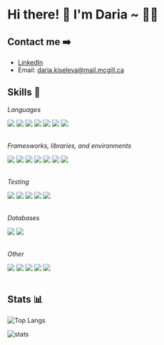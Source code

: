 <!-- <h1 style="color: lightblue; background: #050F2C; padding: 10px 15px; border-radius: 20px; text-align: center; border: 2px dotted #833A5D">
</h1> -->

# Hi there! 👋 I'm Daria ~ 👩‍💻

<!-- I'm a full-stack web developer


<!-- -----

## My work

Check out my portfolio website -->

## Contact me ➡️

- [LinkedIn](https://www.linkedin.com/in/daria-kiseleva/)
- Email: daria.kiseleva@mail.mcgill.ca

<!-- ## My work

See my featured projects in my ✨ [portfolio](http://dariakiseleva.github.io) ✨ -->

## Skills 🔧

_Languages_

<div>
    <img src="https://img.shields.io/badge/JavaScript-F7DF1E?style=for-the-badge&logo=javascript&logoColor=black" />
    <img src="https://img.shields.io/badge/Python-14354C?style=for-the-badge&logo=python&logoColor=white" />
    <img src="https://img.shields.io/badge/Ruby-CC342D?style=for-the-badge&logo=ruby&logoColor=white" />
    <img src="https://img.shields.io/badge/Java-ED8B00?style=for-the-badge&logo=java&logoColor=white" />
    <img src="https://img.shields.io/badge/C-00599C?style=for-the-badge&logo=c&logoColor=white" />
    <img src="https://img.shields.io/badge/HTML5-E34F26?style=for-the-badge&logo=html5&logoColor=white" />
    <img src="https://img.shields.io/badge/CSS3-1572B6?style=for-the-badge&logo=css3&logoColor=white" />
</div><br>

_Framesworks, libraries, and environments_

<div>
    <img src="https://img.shields.io/badge/Node.js-339933?style=for-the-badge&logo=nodedotjs&logoColor=white">
    <img src="https://img.shields.io/badge/React-20232A?style=for-the-badge&logo=react&logoColor=61DAFB">
    <img src="https://img.shields.io/badge/Express.js-000000?style=for-the-badge&logo=express&logoColor=white">
    <img src="https://img.shields.io/badge/jQuery-0769AD?style=for-the-badge&logo=jquery&logoColor=white">
    <img src="https://img.shields.io/badge/Ruby_on_Rails-CC0000?style=for-the-badge&logo=ruby-on-rails&logoColor=white">
    <img src="https://img.shields.io/badge/Sass-CC6699?style=for-the-badge&logo=sass&logoColor=white">
    <img src="https://img.shields.io/badge/Socket.io-010101?&style=for-the-badge&logo=Socket.io&logoColor=white">
</div><br>

_Testing_

<div>
    <img src="https://img.shields.io/badge/Mocha-8D6748?style=for-the-badge&logo=Mocha&logoColor=white">
    <img src="https://img.shields.io/badge/chai-A30701?style=for-the-badge&logo=chai&logoColor=white">
    <img src="https://img.shields.io/badge/Jest-C21325?style=for-the-badge&logo=jest&logoColor=white">
    <img src="https://img.shields.io/badge/Cypress-17202C?style=for-the-badge&logo=cypress&logoColor=white">
    <img src="https://img.shields.io/badge/storybook-FF4785?style=for-the-badge&logo=storybook&logoColor=white">
</div><br>

_Databases_

<div>
    <img src="https://img.shields.io/badge/PostgreSQL-316192?style=for-the-badge&logo=postgresql&logoColor=white">
    <img src="https://img.shields.io/badge/SQLite-07405E?style=for-the-badge&logo=sqlite&logoColor=white">
</div><br>

_Other_

<div>
    <img src="https://img.shields.io/badge/Visual_Studio_Code-0078D4?style=for-the-badge&logo=visual%20studio%20code&logoColor=white">
    <img src="https://img.shields.io/badge/Heroku-430098?style=for-the-badge&logo=heroku&logoColor=white">
    <img src="https://img.shields.io/badge/Netlify-00C7B7?style=for-the-badge&logo=netlify&logoColor=white">
    <img src="https://img.shields.io/badge/circleci-343434?style=for-the-badge&logo=circleci&logoColor=white">
    <img src="https://img.shields.io/badge/firebase-ffca28?style=for-the-badge&logo=firebase&logoColor=black">
</div><br>

## Stats 📊

![Top Langs](https://github-readme-stats.vercel.app/api/top-langs/?username=dariakiseleva&layout=compact&theme=algolia)

![stats](https://github-readme-stats.vercel.app/api?username=dariakiseleva&show_icons=true&locale=en&theme=algolia)

<!--
**dariakiseleva/dariakiseleva** is a ✨ _special_ ✨ repository because its `README.md` (this file) appears on your GitHub profile.

Here are some ideas to get you started:

- 🔭 I’m currently working on ...
- 🌱 I’m currently learning ...
- 👯 I’m looking to collaborate on ...
- 🤔 I’m looking for help with ...
- 💬 Ask me about ...
- 📫 How to reach me: ...
- 😄 Pronouns: ...
- ⚡ Fun fact: ...
-->
